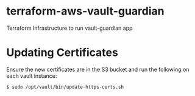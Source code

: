 # terraform-aws-vault-guardian
Terraform Infrastructure to run vault-guardian app

# Updating Certificates

Ensure the new certificates are in the S3 bucket and run the following on each vault instance:

```sh
$ sudo /opt/vault/bin/update-https-certs.sh
```